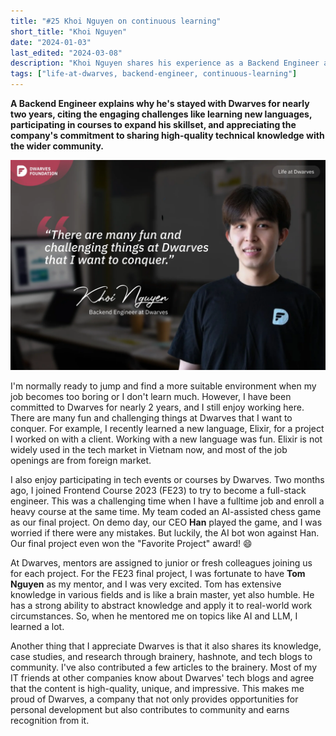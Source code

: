 ```yaml
---
title: "#25 Khoi Nguyen on continuous learning"
short_title: "Khoi Nguyen"
date: "2024-01-03"
last_edited: "2024-03-08"
description: "Khoi Nguyen shares his experience as a Backend Engineer at Dwarves, highlighting the continuous learning opportunities, challenging projects, and knowledge sharing culture"
tags: ["life-at-dwarves, backend-engineer, continuous-learning"]
---
```


**A Backend Engineer explains why he's stayed with Dwarves for nearly two years, citing the engaging challenges like learning new languages, participating in courses to expand his skillset, and appreciating the company's commitment to sharing high-quality technical knowledge with the wider community.**

![Khoi Nguyen - Backend Engineer at Dwarves](assets/notion-image-1744012258509-shu6o.webp)

I'm normally ready to jump and find a more suitable environment when my job becomes too boring or I don't learn much. However, I have been committed to Dwarves for nearly 2 years, and I still enjoy working here. There are many fun and challenging things at Dwarves that I want to conquer. For example, I recently learned a new language, Elixir, for a project I worked on with a client. Working with a new language was fun. Elixir is not widely used in the tech market in Vietnam now, and most of the job openings are from foreign market.

I also enjoy participating in tech events or courses by Dwarves. Two months ago, I joined Frontend Course 2023 (FE23) to try to become a full-stack engineer. This was a challenging time when I have a fulltime job and enroll a heavy course at the same time. My team coded an AI-assisted chess game as our final project. On demo day, our CEO **Han** played the game, and I was worried if there were any mistakes. But luckily, the AI bot won against Han. Our final project even won the "Favorite Project" award! 😄

At Dwarves, mentors are assigned to junior or fresh colleagues joining us for each project. For the FE23 final project, I was fortunate to have **Tom Nguyen** as my mentor, and I was very excited. Tom has extensive knowledge in various fields and is like a brain master, yet also humble. He has a strong ability to abstract knowledge and apply it to real-world work circumstances. So, when he mentored me on topics like AI and LLM, I learned a lot.

Another thing that I appreciate Dwarves is that it also shares its knowledge, case studies, and research through brainery, hashnote, and tech blogs to community. I've also contributed a few articles to the brainery. Most of my IT friends at other companies know about Dwarves' tech blogs and agree that the content is high-quality, unique, and impressive. This makes me proud of Dwarves, a company that not only provides opportunities for personal development but also contributes to community and earns recognition from it.
